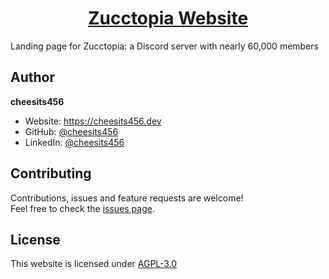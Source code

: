 <h1 align="center"><a href="https://zuccbot.xyz" target="_blank">Zucctopia Website</a></h1>

Landing page for Zucctopia: a Discord server with nearly 60,000 members

## Author

**cheesits456**

* Website: https://cheesits456.dev
* GitHub: [@cheesits456](https://github.com/cheesits456)
* LinkedIn: [@cheesits456](https://linkedin.com/in/cheesits456)

## Contributing

Contributions, issues and feature requests are welcome!<br />Feel free to check the [issues page](https://github.com/zuccbot/zuccbot.github.io/issues). 

## License
This website is licensed under [AGPL-3.0](https://github.com/zuccbot/zuccbot.github.io/blob/master/LICENSE)
